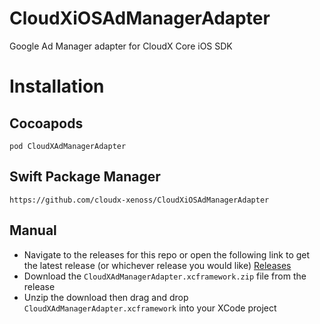 # CloudXiOSAdManagerAdapter
Google Ad Manager adapter for CloudX Core iOS SDK

# Installation

## Cocoapods

`pod CloudXAdManagerAdapter`

## Swift Package Manager

`https://github.com/cloudx-xenoss/CloudXiOSAdManagerAdapter`

## Manual

- Navigate to the releases for this repo or open the following link to get the latest release (or whichever release you would like) [Releases](https://github.com/cloudx-xenoss/CloudXiOSAdManagerAdapter/releases)
- Download the `CloudXAdManagerAdapter.xcframework.zip` file from the release
- Unzip the download then drag and drop `CloudXAdManagerAdapter.xcframework` into your XCode project

